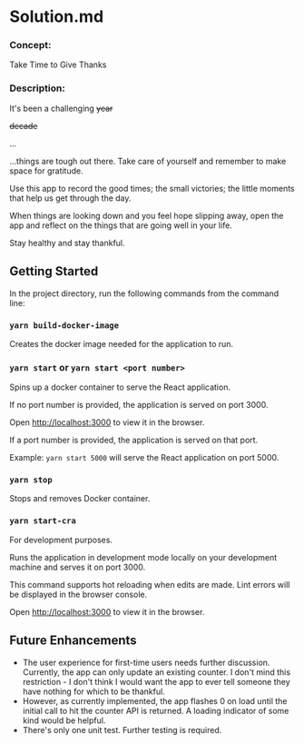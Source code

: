 # Solution.md

### Concept:

Take Time to Give Thanks

### Description:

It's been a challenging ~~year~~

~~decade~~

...

...things are tough out there. Take care of yourself and remember to make space for gratitude.

Use this app to record the good times; the small victories; the little moments that help us get through the day.

When things are looking down and you feel hope slipping away, open the app and reflect on the things that are going well in your life.

Stay healthy and stay thankful.

## Getting Started

In the project directory, run the following commands from the command line:

### `yarn build-docker-image`

Creates the docker image needed for the application to run.

### `yarn start` or `yarn start <port number>`

Spins up a docker container to serve the React application.

If no port number is provided, the application is served on port 3000.

Open [http://localhost:3000](http://localhost:3000) to view it in the browser.

If a port number is provided, the application is served on that port.

Example: `yarn start 5000` will serve the React application on port 5000.

### `yarn stop`

Stops and removes Docker container.

### `yarn start-cra`

For development purposes.

Runs the application in development mode locally on your development machine and serves it on port 3000.

This command supports hot reloading when edits are made.  Lint errors will be displayed in the browser console.

Open [http://localhost:3000](http://localhost:3000) to view it in the browser.

## Future Enhancements

- The user experience for first-time users needs further discussion. Currently, the app can only update an existing counter.  I don't mind this restriction - I don't think I would want the app to ever tell someone they have nothing for which to be thankful.
- However, as currently implemented, the app flashes 0 on load until the initial call to hit the counter API is returned.  A loading indicator of some kind would be helpful.
- There's only one unit test.  Further testing is required.
